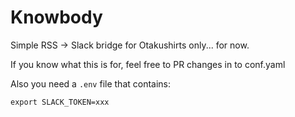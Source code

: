# Knowbody
Simple RSS -> Slack bridge for Otakushirts only... for now.

If you know what this is for, feel free to PR changes in to conf.yaml

Also you need a `.env` file that contains:

```
export SLACK_TOKEN=xxx
```
